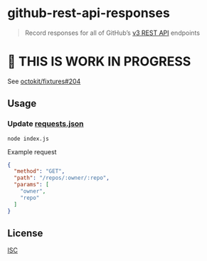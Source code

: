 # github-rest-api-responses

> Record responses for all of GitHub’s [v3 REST API](https://developer.github.com/v3/) endpoints

# 🚧 THIS IS WORK IN PROGRESS

See [octokit/fixtures#204](https://github.com/octokit/fixtures/issues/204)

## Usage

### Update [requests.json](requests.json)

```
node index.js
```

Example request

```json
{
  "method": "GET",
  "path": "/repos/:owner/:repo",
  "params": [
    "owner",
    "repo"
  ]
}
```

## License

[ISC](LICENSE)